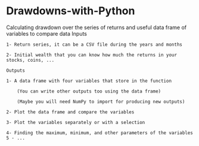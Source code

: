 # Drawdowns-with-Python
Calculating drawdown over the series of returns and useful data frame of variables to compare data
Inputs

    1- Return series, it can be a CSV file during the years and months

    2- Initial wealth that you can know how much the returns in your stocks, coins, ...

    Outputs

    1- A data frame with four variables that store in the function

        (You can write other outputs too using the data frame)

        (Maybe you will need NumPy to import for producing new outputs)

    2- Plot the data frame and compare the variables

    3- Plot the variables separately or with a selection

    4- Finding the maximum, minimum, and other parameters of the variables
    5 - ... 
